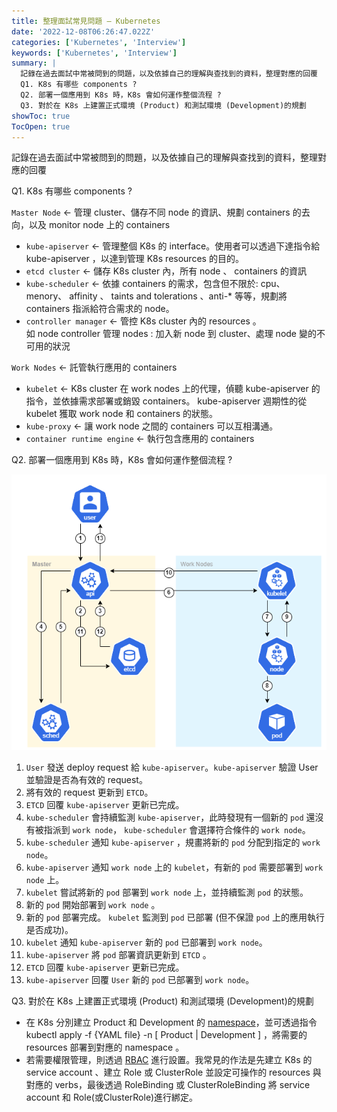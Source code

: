 ```yaml
---
title: 整理面試常見問題 — Kubernetes
date: '2022-12-08T06:26:47.022Z'
categories: ['Kubernetes', 'Interview']
keywords: ['Kubernetes', 'Interview']
summary: |
  記錄在過去面試中常被問到的問題，以及依據自己的理解與查找到的資料，整理對應的回覆 
  Q1. K8s 有哪些 components ?
  Q2. 部署一個應用到 K8s 時，K8s 會如何運作整個流程 ?
  Q3. 對於在 K8s 上建置正式環境 (Product) 和測試環境 (Development)的規劃
showToc: true
TocOpen: true
---
```


記錄在過去面試中常被問到的問題，以及依據自己的理解與查找到的資料，整理對應的回覆

Q1. K8s 有哪些 components ?

`Master Node` ← 管理 cluster、儲存不同 node 的資訊、規劃 containers 的去向，以及 monitor node 上的 containers

*   `kube-apiserver` ← 管理整個 K8s 的 interface。使用者可以透過下達指令給 kube-apiserver ，以達到管理 K8s resources 的目的。
*   `etcd cluster` ← 儲存 K8s cluster 內，所有 node 、 containers 的資訊
*   `kube-scheduler` ← 依據 containers 的需求，包含但不限於: cpu、 menory、 affinity 、 taints and tolerations 、anti-* 等等，規劃將 containers 指派給符合需求的 node。
*   `controller manager` ← 管控 K8s cluster 內的 resources 。  
    如 node controller 管理 nodes : 加入新 node 到 cluster、處理 node 變的不可用的狀況

`Work Nodes` ← 託管執行應用的 containers

*   `kubelet` ← K8s cluster 在 work nodes 上的代理，偵聽 kube-apiserver 的指令，並依據需求部署或銷毀 containers。 kube-apiserver 週期性的從kubelet 獲取 work node 和 containers 的狀態。
*   `kube-proxy` ← 讓 work node 之間的 containers 可以互相溝通。
*   `container runtime engine` ← 執行包含應用的 containers

Q2. 部署一個應用到 K8s 時，K8s 會如何運作整個流程 ?

![](/images/normal/kubernetes/image_0.png)
1.  `User` 發送 deploy request 給 `kube-apiserver`。`kube-apiserver` 驗證 User 並驗證是否為有效的 request。
2.  將有效的 request 更新到 `ETCD`。
3.  `ETCD` 回覆 `kube-apiserver` 更新已完成。
4.  `kube-scheduler` 會持續監測 `kube-apiserver`，此時發現有一個新的 `pod` 還沒有被指派到 `work node`， `kube-scheduler` 會選擇符合條件的 `work node`。
5.  `kube-scheduler` 通知 `kube-apiserver` ，規畫將新的 `pod` 分配到指定的 `work node`。
6.  `kube-apiserver` 通知 `work node` 上的 `kubelet`，有新的 `pod` 需要部署到 `work node` 上。
7.  `kubelet` 嘗試將新的 `pod` 部署到 `work node` 上，並持續監測 `pod` 的狀態。
8.  新的 `pod` 開始部署到 `work node` 。
9.  新的 `pod` 部署完成。 `kubelet` 監測到 `pod` 已部署 (但不保證 `pod` 上的應用執行是否成功)。
10.  `kubelet` 通知 `kube-apiserver` 新的 `pod` 已部署到 `work node`。
11.  `kube-apiserver` 將 `pod` 部署資訊更新到 `ETCD` 。
12.  `ETCD` 回覆 `kube-apiserver` 更新已完成。
13.  `kube-apiserver` 回覆 `User` 新的 `pod` 已部署到 `work node`。

Q3. 對於在 K8s 上建置正式環境 (Product) 和測試環境 (Development)的規劃

*   在 K8s 分別建立 Product 和 Development 的 [namespace](https://kubernetes.io/docs/concepts/overview/working-with-objects/namespaces/)，並可透過指令 kubectl apply -f {YAML file} -n [ Product | Development ] ，將需要的 resources 部署到對應的 namespace 。
*   若需要權限管理，則透過 [RBAC](https://kubernetes.io/docs/reference/access-authn-authz/rbac/) 進行設置。我常見的作法是先建立 K8s 的 service account 、建立 Role 或 ClusterRole 並設定可操作的 resources 與對應的 verbs，最後透過 RoleBinding 或 ClusterRoleBinding 將 service account 和 Role(或ClusterRole)進行綁定。